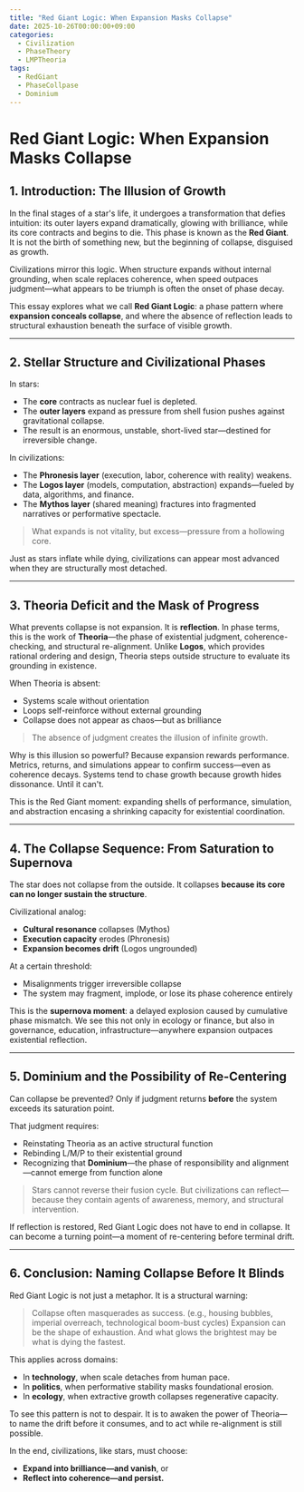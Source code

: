 ```yaml
---
title: "Red Giant Logic: When Expansion Masks Collapse"
date: 2025-10-26T00:00:00+09:00
categories:
  - Civilization
  - PhaseTheory
  - LMPTheoria
tags:
  - RedGiant
  - PhaseCollpase
  - Dominium
---
```


# Red Giant Logic: When Expansion Masks Collapse

## 1. Introduction: The Illusion of Growth

In the final stages of a star's life, it undergoes a transformation that defies intuition: its outer layers expand dramatically, glowing with brilliance, while its core contracts and begins to die. This phase is known as the **Red Giant**. It is not the birth of something new, but the beginning of collapse, disguised as growth.

Civilizations mirror this logic. When structure expands without internal grounding, when scale replaces coherence, when speed outpaces judgment—what appears to be triumph is often the onset of phase decay.

This essay explores what we call **Red Giant Logic**: a phase pattern where **expansion conceals collapse**, and where the absence of reflection leads to structural exhaustion beneath the surface of visible growth.

---

## 2. Stellar Structure and Civilizational Phases

In stars:
- The **core** contracts as nuclear fuel is depleted.
- The **outer layers** expand as pressure from shell fusion pushes against gravitational collapse.
- The result is an enormous, unstable, short-lived star—destined for irreversible change.

In civilizations:
- The **Phronesis layer** (execution, labor, coherence with reality) weakens.
- The **Logos layer** (models, computation, abstraction) expands—fueled by data, algorithms, and finance.
- The **Mythos layer** (shared meaning) fractures into fragmented narratives or performative spectacle.

> What expands is not vitality, but excess—pressure from a hollowing core.

Just as stars inflate while dying, civilizations can appear most advanced when they are structurally most detached.

---

## 3. Theoria Deficit and the Mask of Progress

What prevents collapse is not expansion. It is **reflection**. In phase terms, this is the work of **Theoria**—the phase of existential judgment, coherence-checking, and structural re-alignment. Unlike **Logos**, which provides rational ordering and design, Theoria steps outside structure to evaluate its grounding in existence.

When Theoria is absent:
- Systems scale without orientation
- Loops self-reinforce without external grounding
- Collapse does not appear as chaos—but as brilliance

> The absence of judgment creates the illusion of infinite growth.

Why is this illusion so powerful? Because expansion rewards performance. Metrics, returns, and simulations appear to confirm success—even as coherence decays. Systems tend to chase growth because growth hides dissonance. Until it can't.

This is the Red Giant moment: expanding shells of performance, simulation, and abstraction encasing a shrinking capacity for existential coordination.

---

## 4. The Collapse Sequence: From Saturation to Supernova

The star does not collapse from the outside. It collapses **because its core can no longer sustain the structure**.

Civilizational analog:
- **Cultural resonance** collapses (Mythos)
- **Execution capacity** erodes (Phronesis)
- **Expansion becomes drift** (Logos ungrounded)

At a certain threshold:
- Misalignments trigger irreversible collapse
- The system may fragment, implode, or lose its phase coherence entirely

This is the **supernova moment**: a delayed explosion caused by cumulative phase mismatch. We see this not only in ecology or finance, but also in governance, education, infrastructure—anywhere expansion outpaces existential reflection.

---

## 5. Dominium and the Possibility of Re-Centering

Can collapse be prevented? Only if judgment returns **before** the system exceeds its saturation point.

That judgment requires:
- Reinstating Theoria as an active structural function
- Rebinding L/M/P to their existential ground
- Recognizing that **Dominium**—the phase of responsibility and alignment—cannot emerge from function alone

> Stars cannot reverse their fusion cycle. But civilizations can reflect—because they contain agents of awareness, memory, and structural intervention.

If reflection is restored, Red Giant Logic does not have to end in collapse. It can become a turning point—a moment of re-centering before terminal drift.

---

## 6. Conclusion: Naming Collapse Before It Blinds

Red Giant Logic is not just a metaphor. It is a structural warning:

> Collapse often masquerades as success. (e.g., housing bubbles, imperial overreach, technological boom-bust cycles)
> Expansion can be the shape of exhaustion.
> And what glows the brightest may be what is dying the fastest.

This applies across domains: 
- In **technology**, when scale detaches from human pace.  
- In **politics**, when performative stability masks foundational erosion.  
- In **ecology**, when extractive growth collapses regenerative capacity.

To see this pattern is not to despair. It is to awaken the power of Theoria—to name the drift before it consumes, and to act while re-alignment is still possible.

In the end, civilizations, like stars, must choose:

- **Expand into brilliance—and vanish**, or
- **Reflect into coherence—and persist.**

